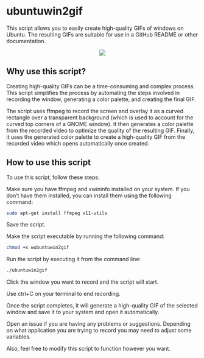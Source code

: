 # ubuntuwin2gif

This script allows you to easily create high-quality GIFs of windows on Ubuntu. The resulting GIFs are suitable for use in a GitHub README or other documentation.

<p align="center">
  <img src="https://github.com/RichKMLS/recordwin/assets/105183376/f02c5a5e-b811-4d9e-9a9f-c2884232a0b1"/>
  <br>
</p>

## Why use this script?
Creating high-quality GIFs can be a time-consuming and complex process. This script simplifies the process by automating the steps involved in recording the window, generating a color palette, and creating the final GIF.

The script uses ffmpeg to record the screen and overlay it as a curved rectangle over a transparent background (which is used to account for the curved top corners of a GNOME window). It then generates a color palette from the recorded video to optimize the quality of the resulting GIF. Finally, it uses the generated color palette to create a high-quality GIF from the recorded video which opens automatically once created.

## How to use this script
To use this script, follow these steps:

Make sure you have ffmpeg and xwininfo installed on your system. If you don’t have them installed, you can install them using the following command:
```bash
sudo apt-get install ffmpeg x11-utils
```
Save the script.

Make the script executable by running the following command:
```bash
chmod +x wubuntuwin2gif
```
Run the script by executing it from the command line:
```bash
./ubuntuwin2gif
```
Click the window you want to record and the script will start. 

Use ctrl+C on your terminal to end recording.

Once the script completes, it will generate a high-quality GIF of the selected window and save it to your system and open it automatically.

Open an issue if you are having any problems or suggestions. Depending on what application you are trying to record you may need to adjust some variables.

Also, feel free to modify this script to function however you want. 
